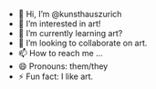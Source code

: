 - 👋 Hi, I’m @kunsthauszurich
- 👀 I’m interested in art!
- 🌱 I’m currently learning art?
- 💞️ I’m looking to collaborate on art.
- 📫 How to reach me ...
- 😄 Pronouns: them/they
- ⚡ Fun fact: I like art.

<!---
kunsthauszurich/kunsthauszurich is a ✨ special ✨ repository because its `README.md` (this file) appears on your GitHub profile.
You can click the Preview link to take a look at your changes.
--->

